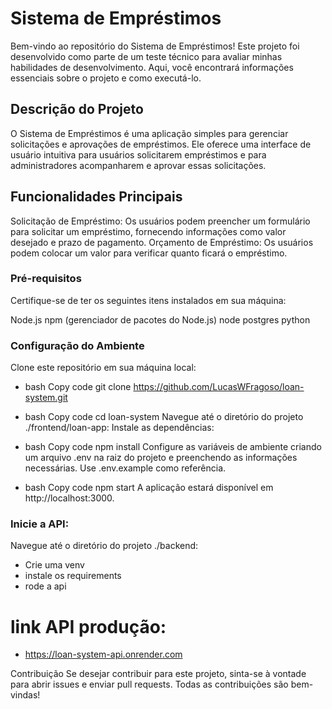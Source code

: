# Sistema de Empréstimos
Bem-vindo ao repositório do Sistema de Empréstimos! Este projeto foi desenvolvido como parte de um teste técnico para avaliar minhas habilidades de desenvolvimento. Aqui, você encontrará informações essenciais sobre o projeto e como executá-lo.

## Descrição do Projeto
O Sistema de Empréstimos é uma aplicação simples para gerenciar solicitações e aprovações de empréstimos. Ele oferece uma interface de usuário intuitiva para usuários solicitarem empréstimos e para administradores acompanharem e aprovar essas solicitações.

## Funcionalidades Principais
Solicitação de Empréstimo: Os usuários podem preencher um formulário para solicitar um empréstimo, fornecendo informações como valor desejado e prazo de pagamento.
Orçamento de Empréstimo: Os usuários podem colocar um valor para verificar quanto ficará o empréstimo.

### Pré-requisitos
Certifique-se de ter os seguintes itens instalados em sua máquina:

Node.js
npm (gerenciador de pacotes do Node.js)
node
postgres
python
### Configuração do Ambiente
Clone este repositório em sua máquina local:

- bash
Copy code
git clone https://github.com/LucasWFragoso/loan-system.git

- bash
Copy code
cd loan-system
Navegue até o diretório do projeto ./frontend/loan-app:
Instale as dependências:

- bash
Copy code
npm install
Configure as variáveis de ambiente criando um arquivo .env na raiz do projeto e preenchendo as informações necessárias. Use .env.example como referência.

- bash
Copy code
npm start
A aplicação estará disponível em http://localhost:3000.

### Inicie a API:
Navegue até o diretório do projeto ./backend:
- Crie uma venv
- instale os requirements
- rode a api


# link API produção:
- https://loan-system-api.onrender.com

Contribuição
Se desejar contribuir para este projeto, sinta-se à vontade para abrir issues e enviar pull requests. Todas as contribuições são bem-vindas!



